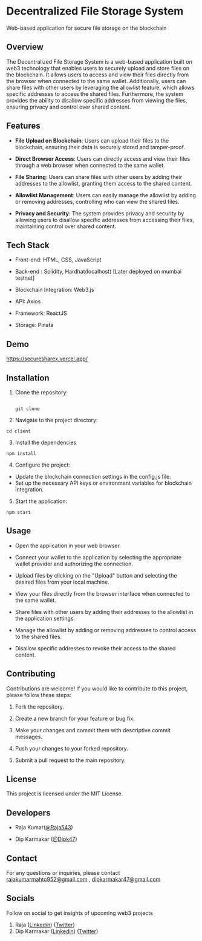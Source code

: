 # Decentralized File Storage System

Web-based application for secure file storage on the blockchain

## Overview

The Decentralized File Storage System is a web-based application built on web3 technology that enables users to securely upload and store files on the blockchain. It allows users to access and view their files directly from the browser when connected to the same wallet. Additionally, users can share files with other users by leveraging the allowlist feature, which allows specific addresses to access the shared files. Furthermore, the system provides the ability to disallow specific addresses from viewing the files, ensuring privacy and control over shared content.

## Features

- **File Upload on Blockchain**: Users can upload their files to the blockchain, ensuring their data is securely stored and tamper-proof.

- **Direct Browser Access**: Users can directly access and view their files through a web browser when connected to the same wallet.

- **File Sharing**: Users can share files with other users by adding their addresses to the allowlist, granting them access to the shared content.

- **Allowlist Management**: Users can easily manage the allowlist by adding or removing addresses, controlling who can view the shared files.

- **Privacy and Security**: The system provides privacy and security by allowing users to disallow specific addresses from accessing their files, maintaining control over shared content.

## Tech Stack

- Front-end: HTML, CSS, JavaScript

- Back-end : Solidity, Hardhat(localhost) [Later deployed on mumbai testnet]

- Blockchain Integration: Web3.js

- API: Axios

- Framework: ReactJS

- Storage: Pinata

## Demo

https://securesharex.vercel.app/

## Installation

1. Clone the repository:

   ```shell

   git clone

   ```

2. Navigate to the project directory:

```
cd client
```

3. Install the dependencies

```
npm install
```

4. Configure the project:

- Update the blockchain connection settings in the config.js file.
- Set up the necessary API keys or environment variables for blockchain integration.

5. Start the application:

```shell
npm start
```

## Usage

- Open the application in your web browser.

- Connect your wallet to the application by selecting the appropriate wallet provider and authorizing the connection.

- Upload files by clicking on the "Upload" button and selecting the desired files from your local machine.

- View your files directly from the browser interface when connected to the same wallet.

- Share files with other users by adding their addresses to the allowlist in the application settings.

- Manage the allowlist by adding or removing addresses to control access to the shared files.

- Disallow specific addresses to revoke their access to the shared content.

## Contributing

Contributions are welcome! If you would like to contribute to this project, please follow these steps:

1. Fork the repository.

2. Create a new branch for your feature or bug fix.

3. Make your changes and commit them with descriptive commit messages.

4. Push your changes to your forked repository.

5. Submit a pull request to the main repository.

## License

This project is licensed under the MIT License.

## Developers

- Raja Kumar([@Raja543](https://github.com/Raja543))

- Dip Karmakar ([@Dipk47](https://github.com/Dipk47))

## Contact

For any questions or inquiries, please contact rajakumarmahto952@gmail.com , dipkarmakar47@gmail.com

## Socials
 Follow on social to get insights of upcoming web3 projects
1. Raja
   ([Linkedin](https://www.linkedin.com/in/raja-kumar-857a44247/))
   ([Twitter](https://twitter.com/rajakumar952?t=B_EHwGYBibDqaUuuflkrcg&s=09))
2. Dip Karmakar
   ([Linkedin](https://www.linkedin.com/in/dip-karmakar-a19179215/))
   ([Twitter](https://twitter.com/0xdipkarmakar?t=kt_0APX0iQX3z9N72Gu_mQ&s=09))
